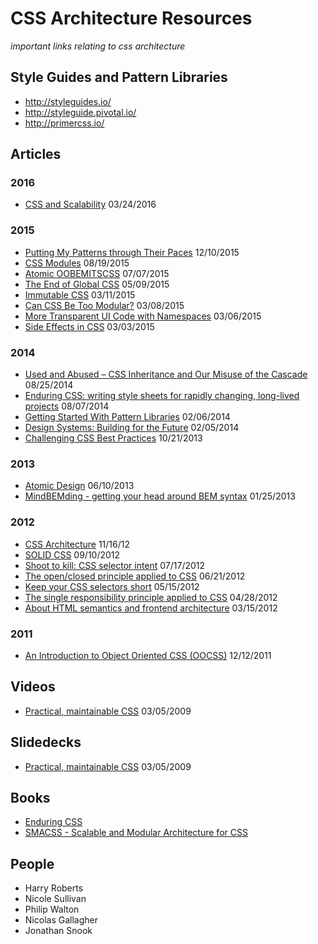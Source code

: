# CSS Architecture Resources

_important links relating to css architecture_

## Style Guides and Pattern Libraries

- http://styleguides.io/
- http://styleguide.pivotal.io/
- http://primercss.io/

## Articles

### 2016

- [CSS and Scalability](http://mrmrs.io/writing/2016/03/24/scalable-css/) 03/24/2016


### 2015

- [Putting My Patterns through Their Paces](https://24ways.org/2015/putting-my-patterns-through-their-paces/) 12/10/2015
- [CSS Modules](http://glenmaddern.com/articles/css-modules) 08/19/2015
- [Atomic OOBEMITSCSS](http://www.sitepoint.com/atomic-oobemitscss/) 07/07/2015
- [The End of Global CSS](https://medium.com/seek-ui-engineering/the-end-of-global-css-90d2a4a06284) 05/09/2015
- [Immutable CSS](http://csswizardry.com/2015/03/immutable-css/) 03/11/2015
- [Can CSS Be Too Modular?](http://csswizardry.com/2015/03/can-css-be-too-modular/) 03/08/2015
- [More Transparent UI Code with Namespaces](http://csswizardry.com/2015/03/more-transparent-ui-code-with-namespaces/) 03/06/2015
- [Side Effects in CSS](http://philipwalton.com/articles/side-effects-in-css/) 03/03/2015

### 2014

- [Used and Abused – CSS Inheritance and Our Misuse of the Cascade](https://www.phase2technology.com/blog/used-and-abused-css-inheritance-and-our-misuse-of-the-cascade/) 08/25/2014
- [Enduring CSS: writing style sheets for rapidly changing, long-lived projects](http://benfrain.com/enduring-css-writing-style-sheets-rapidly-changing-long-lived-projects) 08/07/2014
- [Getting Started With Pattern Libraries](http://alistapart.com/blog/post/getting-started-with-pattern-libraries/) 02/06/2014
- [Design Systems: Building for the Future](https://css-tricks.com/design-systems-building-future/) 02/05/2014
- [Challenging CSS Best Practices](https://www.smashingmagazine.com/2013/10/challenging-css-best-practices-atomic-approach/) 10/21/2013

### 2013

- [Atomic Design](http://bradfrostweb.com/blog/post/atomic-web-design/) 06/10/2013
- [MindBEMding - getting your head around BEM syntax](http://csswizardry.com/2013/01/mindbemding-getting-your-head-round-bem-syntax/) 01/25/2013

### 2012

- [CSS Architecture](http://philipwalton.com/articles/css-architecture/) 11/16/12
- [SOLID CSS](http://blog.millermedeiros.com/solid-css/) 09/10/2012
- [Shoot to kill: CSS selector intent](http://csswizardry.com/2012/07/shoot-to-kill-css-selector-intent/) 07/17/2012
- [The open/closed principle applied to CSS](http://csswizardry.com/2012/06/the-open-closed-principle-applied-to-css/) 06/21/2012
- [Keep your CSS selectors short](http://csswizardry.com/2012/05/keep-your-css-selectors-short/) 05/15/2012
- [The single responsibility principle applied to CSS](http://csswizardry.com/2012/04/the-single-responsibility-principle-applied-to-css/) 04/28/2012
- [About HTML semantics and frontend architecture](http://nicolasgallagher.com/about-html-semantics-front-end-architecture/) 03/15/2012

### 2011

- [An Introduction to Object Oriented CSS (OOCSS)](http://www.smashingmagazine.com/2011/12/12/an-introduction-to-object-oriented-css-oocss/) 12/12/2011

## Videos

- [Practical, maintainable CSS](https://vimeo.com/3493226) 03/05/2009

## Slidedecks

- [Practical, maintainable CSS](http://www.slideshare.net/nataliedowne/practical-maintainable-css) 03/05/2009

## Books

- [Enduring CSS](http://ecss.io/)
- [SMACSS - Scalable and Modular Architecture for CSS](https://smacss.com/book)

## People

- Harry Roberts
- Nicole Sullivan
- Philip Walton
- Nicolas Gallagher
- Jonathan Snook
